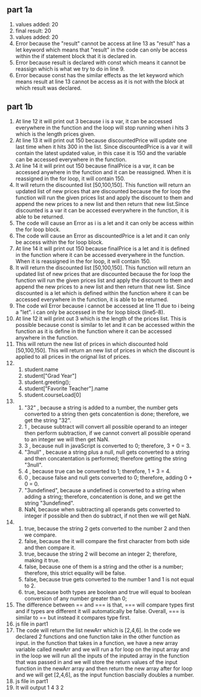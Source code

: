## part 1a
1. values added: 20 
2. final result: 20
3. values added: 20
4. Error because the "result" cannot be access at line 13 as "result" has a let keyword which means that "result" in the code can only be access within the if statement block that it is declared in.
5. Error because result is declared with const which means it cannot be reassign which is what we try to do in line 9.
6. Error because const has the similar effects as the let keyword which means result at line 13 cannot be access as it is not with the block at which result was declared.
## part 1b
1. At line 12 it will print out 3 because i is a var, it can be accessed everywhere in the function and the loop will stop running when i hits 3 which is the length prices given.
2. At line 13 it will print out 150 because discountedPrice will update one last time when it hits 300 in the list. Since discountedPrice is a var it will contain the latest updated value, in this case it is 150 and the variable can be accessed everywhere in the function.
3. At line 14 it will print out 150 because finalPrice is a var, it can be accessed anywhere in the function and it can be reassigned. When it is reassigned in the for loop, it will contain 150.
4. It will return the discounted list [50,100,150]. This function will return an updated list of new prices that are discounted because the for loop the function will run the given prices list and apply the discount to them and append the new prices to a new list and then return that new list.Since discounted is a var it can be accessed everywhere in the function, it is able to be returned.
5. The code will cause an Error as i is a let and it can only be access within the for loop block.
6. The code will cause an Error as discountedPrice is a let and it can only be access within the for loop block.
7. At line 14 it will print out 150 because finalPrice is a let and it is defined in the function where it can be accessed everywhere in the function. When it is reassigned in the for loop, it will contain 150.
8. It will return the discounted list [50,100,150]. This function will return an updated list of new prices that are discounted because the for loop the function will run the given prices list and apply the discount to them and append the new prices to a new list and then return that new list. Since discounted is a let which is defined within the function where it can be accessed everywhere in the function, it is able to be returned.
9. The code wil Error because i cannot be accessed at line 11 due to i being a "let". i can only be accessed in the for loop block (line5-8).
10. At line 12 it will print out 3 which is the length of the prices list. This is possible because const is similar to let and it can be accessed within the function as it is define in the function where it can be accessed anywhere in the function.
11. This will return the new list of prices in which discounted hold [50,100,150]. This will return an new list of prices in which the discount is applied to all prices in the orignal list of prices.
12. 
    1.  student.name
    2.  student["Grad Year"]
    3.  student.greeting();
    4.  student["Favorite Teacher"].name
    5.  student.courseLoad[0]
13. 
    1. "32" , because a string is added to a number, the number gets converted to a string then gets concatention is done; therefore, we get the string "32".
    2. 1 , because subtract will convert all possible operand to an integer then perform subtraction, if we cannot convert all possible operand to an integer we will then get NaN.
    3. 3 , because null in javaScript is converted to 0; therefore, 3 + 0 = 3.
    4. "3null" , because a string plus a null, null gets converted to a string and then concatentation is performed; therefore getting the string "3null".
    5. 4 , because true can be converted to 1; therefore, 1  + 3 = 4.
    6. 0 , because false and null gets converted to 0; therefore, adding 0 + 0 = 0.
    7. "3undefined", because a undefined is converted to a string when adding a string; therefore, concatention is done, and we get the string "3undefined".
    8. NaN, because when subtracting all operands gets converted to integer if possible and then do subtract, if not then we will get NaN.
14. 
    1.  true, because the string 2 gets converted to the number 2 and then we compare.
    2.  false, because the it will compare the first character from both side and then compare it.
    3.  true, because the string 2 will become an integer 2; therefore, making it true.
    4.  false, because one of them is a string and the other is a number; therefore, this strict equality will be false.
    5.  false, because true gets converted to the number 1 and 1 is not equal to 2.
    6.  true, because both types are boolean and true will equal to boolean conversion of any number greater than 0;
15. The difference between == and === is that, === will compare types first and if types are different it will automatically be false. Overall, === is similar to  == but instead it compares type first.
16. js file in part1
17. The code will return the list newArr which is [2,4,6]. In the code we declared 2 functions and one function take in the other function as input. in the function that takes in a function, we have a new array variable called newArr and we will run a for loop on the input array and in the loop we will run all the inputs of the inputed array in the function that was passed in and we will store the return values of the input function in the newArr array and then return the new array after for loop and we will get [2,4,6], as the input function bascially doubles a number.
18. js file in part1
19. It will output 1 4 3 2


